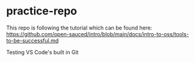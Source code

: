 # practice-repo

This repo is following the tutorial which can be found here: https://github.com/open-sauced/intro/blob/main/docs/intro-to-oss/tools-to-be-successful.md

Testing VS Code's built in Git
